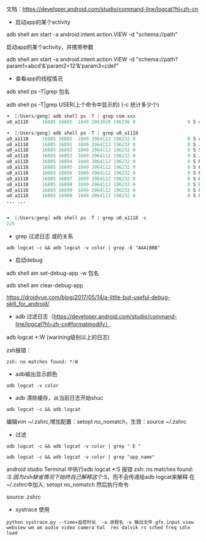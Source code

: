 文档：<https://developer.android.com/studio/command-line/logcat?hl=zh-cn>



* 启动app的某个activity

adb shell am start -a android.intent.action.VIEW -d "schema://path"

启动app的某个activity，并携带参数

adb shell am start -a android.intent.action.VIEW -d "schema://path?param1=abcd'&'param2=12'&'param3=cdef"
* 查看app的线程情况

adb shell ps -T|grep 包名

adb shell ps -T|grep USER(上个命令中显示的)  (-c 统计多少个)
```java
➜  [/Users/geng] adb shell ps -T | grep com.xxx
u0_a1118     16885 16885  1049 2063020 196156 0                   0 S com.xxx

➜  [/Users/geng] adb shell ps -T | grep u0_a1118
u0_a1118     16885 16885  1049 2064112 196232 0                   0 S com.xxx
u0_a1118     16885 16891  1049 2064112 196232 0                   0 S Jit thread pool
u0_a1118     16885 16892  1049 2064112 196232 0                   0 S Signal Catcher
u0_a1118     16885 16893  1049 2064112 196232 0                   0 S JDWP
u0_a1118     16885 16894  1049 2064112 196232 0                   0 S ReferenceQueueD
u0_a1118     16885 16895  1049 2064112 196232 0                   0 S FinalizerDaemon
u0_a1118     16885 16896  1049 2064112 196232 0                   0 S FinalizerWatchd
u0_a1118     16885 16897  1049 2064112 196232 0                   0 S HeapTaskDaemon
u0_a1118     16885 16898  1049 2064112 196232 0                   0 S Binder:16885_1
u0_a1118     16885 16899  1049 2064112 196232 0                   0 S Binder:16885_2
u0_a1118     16885 16900  1049 2064112 196232 0                   0 S Binder:16885_3
... ...


➜  [/Users/geng] adb shell ps -T | grep u0_a1118 -c
225
```
* grep 过滤日志 或的关系

` adb logcat -c && adb logcat -v color | grep -E "AAA|BBB" `

* 启动debug

adb shell am set-debug-app -w 包名

adb shell am clear-debug-app


https://droidyue.com/blog/2017/05/14/a-little-but-useful-debug-skill_for_android/

* adb 过滤日志（https://developer.android.com/studio/command-line/logcat?hl=zh-cn#formatmodify）

adb logcat *:W  (warining级别以上的日志)

zsh报错：

```shell
zsh: no matches found: *:W
```

* adb输出显示颜色

```shell
adb logcat -v color
```

* adb 清除缓存，从当前日志开始shuc
```shell
adb logcat -c && adb logcat
```

编辑vim ~/.zshrc,增加配置：setopt no_nomatch，生效：source ~/.zshrc

* 过滤
```shell
adb logcat -c && adb logcat -v color | grep " E "

adb logcat -c && adb logcat -v color | grep "app_name"
```
android studio Terminal 中执行adb logcat *:S 报错
zsh: no matches found: *:S
因为zsh缺省情况下始终自己解释这个*:S，而不会传递给adb logcat来解释
在~/.zshrc中加入:
setopt no_nomatch
然后执行命令

source .zshrc


* systrace 使用

`python systrace.py --time=监控时长  -a 进程名 -o 输出文件 gfx input view webview wm am audio video camera hal  res dalvik rs sched freq idle load`
